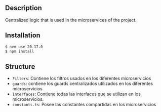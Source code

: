 ## Description

Centralized logic that is used in the microservices of the project.

## Installation

```bash
$ nvm use 20.17.0
$ npm install
```

## Structure

- `Filters`: Contiene los filtros usados en los diferentes microservicios
- `guards`: contiene los guards centralizados utilizados en los diferentes microservicios
- `interfaces`: Contiene todas las interfaces que se utilizan en los microservicios.
- `constants.ts`: Posee las constantes compartidas en los microservicios
